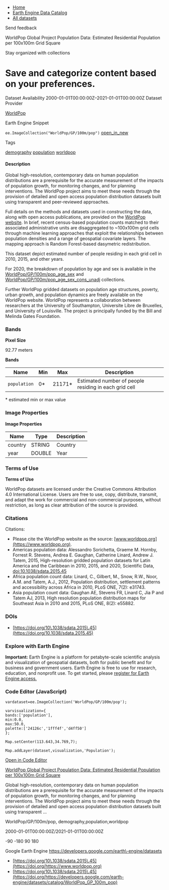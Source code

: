 



* [Home](https://developers.google.com/)
* [Earth Engine Data Catalog](https://developers.google.com/earth-engine/datasets)
* [All datasets](https://developers.google.com/earth-engine/datasets/catalog)





 
 
 Send feedback
 
 

WorldPop Global Project Population Data: Estimated Residential Population per 100x100m Grid Square


 
 Stay organized with collections
 

 
 Save and categorize content based on your preferences.
====================================================================================================================================================================================================








Dataset Availability
2000\-01\-01T00:00:00Z–2021\-01\-01T00:00:00Z
Dataset Provider


[WorldPop](https://www.worldpop.org)



Earth Engine Snippet


`ee.ImageCollection("WorldPop/GP/100m/pop")` 
[open\_in\_new](https://code.earthengine.google.com/?scriptPath=Examples:Datasets/WorldPop/WorldPop_GP_100m_pop)





Tags


[demography](/earth-engine/datasets/tags/demography)
[population](/earth-engine/datasets/tags/population)
[worldpop](/earth-engine/datasets/tags/worldpop)








#### Description



Global high\-resolution, contemporary data on human population distributions are
a prerequisite for the accurate measurement of the impacts of population
growth, for monitoring changes, and for planning interventions. The WorldPop
project aims to meet these needs through the provision of detailed and open
access population distribution datasets built using transparent and
peer\-reviewed approaches.


Full details on the methods and datasets used in constructing the
data, along with open access publications, are provided on the
[WorldPop website](https://www.worldpop.org/). In brief, recent census\-based
population counts matched to their associated administrative units are
disaggregated to \~100x100m grid cells through machine learning approaches
that exploit the relationships between population densities and a range of
geospatial covariate layers. The mapping approach
is Random Forest\-based dasymetric redistribution.


This dataset depict estimated number of people
residing in each grid cell in 2010, 2015, and other years.


For 2020, the breakdown of population by age and sex is available in
the [WorldPop/GP/100m/pop\_age\_sex](/earth-engine/datasets/catalog/WorldPop_GP_100m_pop_age_sex)
and [WorldPop/GP/100m/pop\_age\_sex\_cons\_unadj](/earth-engine/datasets/catalog/WorldPop_GP_100m_pop_age_sex_cons_unadj)
collections.


Further WorldPop gridded datasets on population age structures,
poverty, urban growth, and population dynamics are freely available on
the WorldPop website. WorldPop represents a collaboration between
researchers at the University of Southampton, Universite Libre de
Bruxelles, and University of Louisville. The project is principally funded by
the Bill and Melinda Gates Foundation.





### Bands



**Pixel Size**
  
92\.77 meters



**Bands**




| Name | Min | Max | Description |
| --- | --- | --- | --- |
| `population` | 0\* | 21171\* | Estimated number of people residing in each grid cell |


 \* estimated min or max value


### Image Properties


**Image Properties**




| Name | Type | Description |
| --- | --- | --- |
| country | STRING | Country |
| year | DOUBLE | Year |




### Terms of Use


**Terms of Use**


WorldPop datasets are licensed under the Creative Commons Attribution 4\.0
International License. Users are free to use, copy, distribute, transmit,
and adapt the work for commercial and non\-commercial purposes, without
restriction, as long as clear attribution of the source is provided.




### Citations



Citations:
* Please cite the WorldPop website as the source: [www.worldpop.org](https://www.worldpop.org).
* Americas population data: Alessandro Sorichetta, Graeme M. Hornby,
Forrest R. Stevens, Andrea E. Gaughan, Catherine Linard, Andrew J. Tatem,
2015, High\-resolution gridded population datasets for Latin America and the
Caribbean in 2010, 2015, and 2020, Scientific Data,
[doi:10\.1038/sdata.2015\.45](https://doi.org/10.1038/sdata.2015.45)
* Africa population count data: Linard, C., Gilbert, M., Snow, R.W., Noor,
A.M. and Tatem, A.J., 2012, Population distribution, settlement patterns
and accessibility across Africa in 2010, PLoS ONE, 7(2\): e31743\.
* Asia population count data: Gaughan AE, Stevens FR, Linard C, Jia P and
Tatem AJ, 2013, High resolution population distribution maps for Southeast
Asia in 2010 and 2015, PLoS ONE, 8(2\): e55882\.





### DOIs


* [https://doi.org/10\.1038/sdata.2015\.45](https://doi.org/10.1038/sdata.2015.45)




### Explore with Earth Engine


**Important:** 
 Earth Engine is a platform for petabyte\-scale scientific analysis and visualization of
 geospatial datasets, both for public benefit and for business and government users.
 Earth Engine is free to use for research, education, and nonprofit use. To get started, please
 [register for Earth Engine access.](https://console.cloud.google.com/earth-engine)



### Code Editor (JavaScript)



```
vardataset=ee.ImageCollection('WorldPop/GP/100m/pop');

varvisualization={
bands:['population'],
min:0.0,
max:50.0,
palette:['24126c','1fff4f','d4ff50']
};

Map.setCenter(113.643,34.769,7);

Map.addLayer(dataset,visualization,'Population');
```



[Open in Code Editor](https://code.earthengine.google.com/?scriptPath=Examples:Datasets/WorldPop/WorldPop_GP_100m_pop)


[WorldPop Global Project Population Data: Estimated Residential Population per 100x100m Grid Square](/earth-engine/datasets/catalog/WorldPop_GP_100m_pop)

Global high\-resolution, contemporary data on human population distributions are a prerequisite for the accurate measurement of the impacts of population growth, for monitoring changes, and for planning interventions. The WorldPop project aims to meet these needs through the provision of detailed and open access population distribution datasets built using transparent …

 WorldPop/GP/100m/pop,
 demography,population,worldpop

2000\-01\-01T00:00:00Z/2021\-01\-01T00:00:00Z



 \-90 \-180 90 180
 



Google Earth Engine
https://developers.google.com/earth\-engine/datasets

* [https://doi.org/10\.1038/sdata.2015\.45](https://doi.org/https://www.worldpop.org)
* [https://doi.org/10\.1038/sdata.2015\.45](https://doi.org/https://developers.google.com/earth-engine/datasets/catalog/WorldPop_GP_100m_pop)









